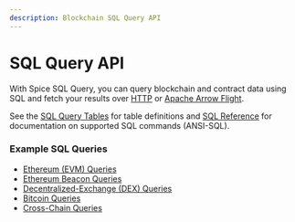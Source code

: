```yaml
---
description: Blockchain SQL Query API
---
```


# SQL Query API

With Spice SQL Query, you can query blockchain and contract data using SQL and fetch your results over [HTTP](http-api.md) or [Apache Arrow Flight](apache-arrow-flight-api.md).

See the [SQL Query Tables](../../reference/sql-query-tables/) for table definitions and [SQL Reference](../../reference/sql-reference/) for documentation on supported SQL commands (ANSI-SQL).

### Example SQL Queries

* [Ethereum (EVM) Queries](../../reference/samples-and-examples/example-ethereum-sql-queries/)
* [Ethereum Beacon Queries](../../reference/samples-and-examples/example-bitcoin-queries/)
* [Decentralized-Exchange (DEX) Queries](../../reference/samples-and-examples/example-dex-queries/)
* [Bitcoin Queries](../../reference/samples-and-examples/example-bitcoin-queries/)
* [Cross-Chain Queries](../../reference/samples-and-examples/example-cross-chain-queries.md)
